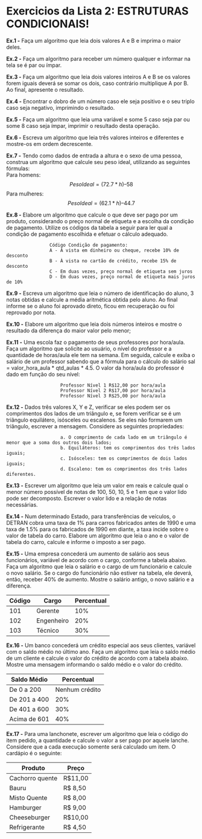 # Exercicios da Lista 2: ESTRUTURAS CONDICIONAIS!

**Ex.1 -** Faça um algoritmo que leia dois valores A e B e imprima o maior deles.

**Ex.2 -** Faça um algoritmo para receber um número qualquer e informar na tela se é par ou ímpar.

**Ex.3 -** Faça um algoritmo que leia dois valores inteiros A e B se os valores forem iguais deverá se somar os dois, caso contrário multiplique A por B. Ao final, apresente o resultado.

**Ex.4 -**  Encontrar o dobro de um número caso ele seja positivo e o seu triplo caso seja negativo, imprimindo o resultado.

**Ex.5 -** Faça um algoritmo que leia uma variável e some 5 caso seja par ou some 8 caso seja ímpar, imprimir o resultado desta operação.

**Ex.6 -** Escreva um algoritmo que leia três valores inteiros e diferentes e mostre-os em ordem decrescente.

**Ex.7 -** Tendo como dados de entrada a altura e o sexo de uma pessoa, construa um algoritmo que calcule seu peso ideal, utilizando as seguintes fórmulas:<br />
Para homens: 
$$PesoIdeal = (72.7 * h) – 58 $$
Para mulheres: 
$$PesoIdeal = (62.1 * h) – 44.7$$

**Ex.8 -** Elabore um algoritmo que calcule o que deve ser pago por um produto, considerando o preço normal de etiqueta e a escolha da condição de pagamento. Utilize os códigos da tabela a seguir para ler qual a condição de pagamento escolhida e efetuar o cálculo adequado. 

                    Código Condição de pagamento:
                    A - À vista em dinheiro ou cheque, recebe 10% de desconto
                    B - À vista no cartão de crédito, recebe 15% de desconto
                    C - Em duas vezes, preço normal de etiqueta sem juros
                    D - Em duas vezes, preço normal de etiqueta mais juros de 10%

**Ex.9 -** Escreva um algoritmo que leia o número de identificação do aluno, 3 notas obtidas e calcule a média aritmética obtida pelo aluno. Ao final informe se o aluno foi aprovado direto, ficou em recuperação ou foi reprovado por nota.

**Ex.10 -** Elabore um algoritmo que leia dois números inteiros e mostre o resultado da diferença do maior valor pelo menor;

**Ex.11 -** Uma escola faz o pagamento de seus professores por hora/aula. Faça um algoritmo que solicite ao usuário, o nível do professor e a quantidade de horas/aula ele tem na semana. Em seguida, calcule e exiba o salário de um professor sabendo que a fórmula para o cálculo do salário sal = valor_hora_aula * qtd_aulas * 4.5. O valor da hora/aula do professor é dado em função do seu nível:

                        Professor Nível 1 R$12,00 por hora/aula
                        Professor Nível 2 R$17,00 por hora/aula
                        Professor Nível 3 R$25,00 por hora/aula

**Ex.12 -** Dados três valores X, Y e Z, verificar se eles podem ser os comprimentos dos lados de um triângulo e, se forem verificar se é um triângulo equilátero, isósceles ou escalenos. Se eles não formarem um triângulo, escrever a mensagem. Considere as seguintes propriedades:

                        a. O comprimento de cada lado em um triângulo é menor que a soma dos outros dois lados;
                        b. Equiláteros: tem os comprimentos dos três lados iguais;
                        c. Isósceles: tem os comprimentos de dois lados iguais;
                        d. Escaleno: tem os comprimentos dos três lados diferentes.

**Ex.13 -** Escrever um algoritmo que leia um valor em reais e calcule qual o menor número possível de notas de 100, 50, 10, 5 e 1 em que o valor lido pode ser decomposto. Escrever o valor lido e a relação de notas necessárias.

**Ex.14 -** Num determinado Estado, para transferências de veículos, o DETRAN cobra uma taxa de 1% para carros fabricados antes de 1990 e uma taxa de 1.5% para os fabricados de 1990 em diante, a taxa incide sobre o valor de tabela do carro. Elabore um algoritmo que leia o ano e o valor de tabela do carro, calcule e informe o imposto a ser pago.

**Ex.15 -** Uma empresa concederá um aumento de salário aos seus funcionários, variável de acordo com o cargo, conforme a tabela abaixo. Faça um algoritmo que leia o salário e o cargo de um funcionário e calcule o novo salário. Se o cargo do funcionário não estiver na tabela, ele deverá, então, receber 40% de aumento. Mostre o salário antigo, o novo salário e a diferença.

| Código | Cargo | Percentual |
| --- | --- | --- |
| 101 | Gerente | 10% |
| 102 | Engenheiro | 20% |
| 103 | Técnico | 30% |

                   

**Ex.16 -**  Um banco concederá um crédito especial aos seus clientes, variável com o saldo médio no último ano. Faça um algoritmo que leia o saldo médio de um cliente e calcule o valor do crédito de acordo com a tabela abaixo. Mostre uma mensagem informando o saldo médio e o valor do crédito.

| Saldo Médio | Percentual | 
| --- | --- | 
| De 0 a 200 | Nenhum crédito | 
| De 201 a 400 | 20% | 
| De 401 a 600 | 30% |                           
| Acima de 601 | 40% |                            
                            

**Ex.17 -** Para uma lanchonete, escrever um algoritmo que leia o código do item pedido, a quantidade e calcule o valor a ser pago por aquele lanche. Considere que a cada execução somente será calculado um item. O cardápio é o seguinte:

| Produto | Preço | 
| --- | --- | 
| Cachorro quente | R$11,00 | 
| Bauru | R$ 8,50 | 
| Misto Quente | R$ 8,00 |                           
| Hamburger | R$ 9,00 |
| Cheeseburger | R$10,00 |                            
| Refrigerante | R$ 4,50 |                            
                           
